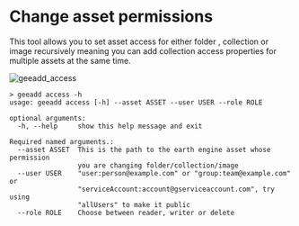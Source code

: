# Change asset permissions

This tool allows you to set asset access for either folder , collection or image recursively meaning you can add collection access properties for multiple assets at the same time.

![geeadd_access](https://user-images.githubusercontent.com/6677629/80338721-0c53a100-882b-11ea-9475-e210ea701433.gif)

```
> geeadd access -h
usage: geeadd access [-h] --asset ASSET --user USER --role ROLE

optional arguments:
  -h, --help     show this help message and exit

Required named arguments.:
  --asset ASSET  This is the path to the earth engine asset whose permission
                 you are changing folder/collection/image
  --user USER    "user:person@example.com" or "group:team@example.com" or
                 "serviceAccount:account@gserviceaccount.com", try using
                 "allUsers" to make it public
  --role ROLE    Choose between reader, writer or delete
```
